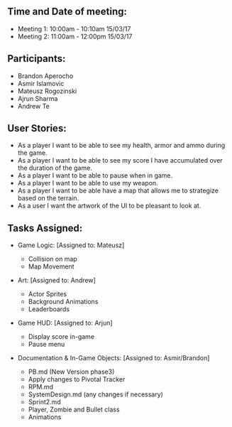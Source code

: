 <h2>Time and Date of meeting:</h2>

- Meeting 1: 10:00am - 10:10am 15/03/17
- Meeting 2: 11:00am - 12:00pm 15/03/17

<h2>Participants:</h2>

- Brandon Aperocho
- Asmir Islamovic
- Mateusz Rogozinski
- Ajrun Sharma
- Andrew Te

<h2>User Stories:</h2>

- As a player I want to be able to see my health, armor and ammo during the game.
- As a player I want to be able to see my score I have accumulated over the duration of the game.
- As a player I want to be able to pause when in game.
- As a player I want to be able to use my weapon.
- As a player I want to be able have a map that allows me to strategize based on the terrain.  
- As a user I want the artwork of the UI to be pleasant to look at.

<h2>Tasks Assigned:</h2>

- Game Logic: [Assigned to: Mateusz]
	- Collision on map 
	- Map Movement
	
- Art: [Assigned to: Andrew]
	- Actor Sprites
	- Background Animations
	- Leaderboards

- Game HUD: [Assigned to: Arjun]
	- Display score in-game
	- Pause menu

- Documentation & In-Game Objects: [Assigned to: Asmir/Brandon]
	- PB.md (New Version phase3)
	- Apply changes to Pivotal Tracker
	- RPM.md
	- SystemDesign.md (any changes if necessary)
	- Sprint2.md
	- Player, Zombie and Bullet class
	- Animations
